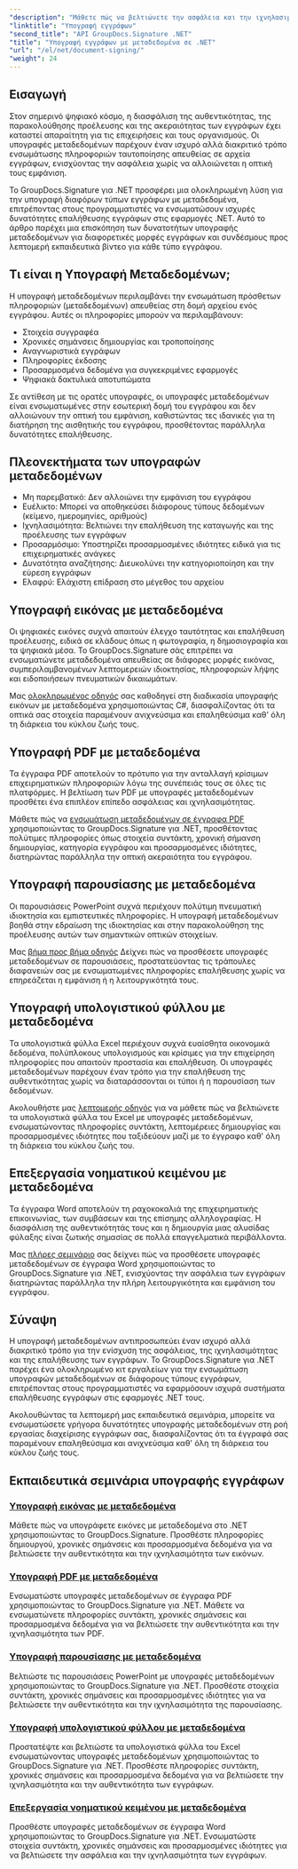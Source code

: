```yaml
---
"description": "Μάθετε πώς να βελτιώνετε την ασφάλεια και την ιχνηλασιμότητα των εγγράφων ενσωματώνοντας υπογραφές μεταδεδομένων σε διάφορες μορφές αρχείων χρησιμοποιώντας το GroupDocs.Signature για .NET. Πλήρη εκπαιδευτικά σεμινάρια για αρχεία PDF, Word, Excel, PowerPoint και εικόνας."
"linktitle": "Υπογραφή εγγράφων"
"second_title": "API GroupDocs.Signature .NET"
"title": "Υπογραφή εγγράφων με μεταδεδομένα σε .NET"
"url": "/el/net/document-signing/"
"weight": 24
---
```


## Εισαγωγή

Στον σημερινό ψηφιακό κόσμο, η διασφάλιση της αυθεντικότητας, της παρακολούθησης προέλευσης και της ακεραιότητας των εγγράφων έχει καταστεί απαραίτητη για τις επιχειρήσεις και τους οργανισμούς. Οι υπογραφές μεταδεδομένων παρέχουν έναν ισχυρό αλλά διακριτικό τρόπο ενσωμάτωσης πληροφοριών ταυτοποίησης απευθείας σε αρχεία εγγράφων, ενισχύοντας την ασφάλεια χωρίς να αλλοιώνεται η οπτική τους εμφάνιση.

Το GroupDocs.Signature για .NET προσφέρει μια ολοκληρωμένη λύση για την υπογραφή διαφόρων τύπων εγγράφων με μεταδεδομένα, επιτρέποντας στους προγραμματιστές να ενσωματώσουν ισχυρές δυνατότητες επαλήθευσης εγγράφων στις εφαρμογές .NET. Αυτό το άρθρο παρέχει μια επισκόπηση των δυνατοτήτων υπογραφής μεταδεδομένων για διαφορετικές μορφές εγγράφων και συνδέσμους προς λεπτομερή εκπαιδευτικά βίντεο για κάθε τύπο εγγράφου.

## Τι είναι η Υπογραφή Μεταδεδομένων;

Η υπογραφή μεταδεδομένων περιλαμβάνει την ενσωμάτωση πρόσθετων πληροφοριών (μεταδεδομένων) απευθείας στη δομή αρχείου ενός εγγράφου. Αυτές οι πληροφορίες μπορούν να περιλαμβάνουν:

- Στοιχεία συγγραφέα
- Χρονικές σημάνσεις δημιουργίας και τροποποίησης
- Αναγνωριστικά εγγράφων
- Πληροφορίες έκδοσης
- Προσαρμοσμένα δεδομένα για συγκεκριμένες εφαρμογές
- Ψηφιακά δακτυλικά αποτυπώματα

Σε αντίθεση με τις ορατές υπογραφές, οι υπογραφές μεταδεδομένων είναι ενσωματωμένες στην εσωτερική δομή του εγγράφου και δεν αλλοιώνουν την οπτική του εμφάνιση, καθιστώντας τες ιδανικές για τη διατήρηση της αισθητικής του εγγράφου, προσθέτοντας παράλληλα δυνατότητες επαλήθευσης.

## Πλεονεκτήματα των υπογραφών μεταδεδομένων

- Μη παρεμβατικό: Δεν αλλοιώνει την εμφάνιση του εγγράφου
- Ευέλικτο: Μπορεί να αποθηκεύσει διάφορους τύπους δεδομένων (κείμενο, ημερομηνίες, αριθμούς)
- Ιχνηλασιμότητα: Βελτιώνει την επαλήθευση της καταγωγής και της προέλευσης των εγγράφων
- Προσαρμόσιμο: Υποστηρίζει προσαρμοσμένες ιδιότητες ειδικά για τις επιχειρηματικές ανάγκες
- Δυνατότητα αναζήτησης: Διευκολύνει την κατηγοριοποίηση και την εύρεση εγγράφων
- Ελαφρύ: Ελάχιστη επίδραση στο μέγεθος του αρχείου

## Υπογραφή εικόνας με μεταδεδομένα

Οι ψηφιακές εικόνες συχνά απαιτούν έλεγχο ταυτότητας και επαλήθευση προέλευσης, ειδικά σε κλάδους όπως η φωτογραφία, η δημοσιογραφία και τα ψηφιακά μέσα. Το GroupDocs.Signature σάς επιτρέπει να ενσωματώνετε μεταδεδομένα απευθείας σε διάφορες μορφές εικόνας, συμπεριλαμβανομένων λεπτομερειών ιδιοκτησίας, πληροφοριών λήψης και ειδοποιήσεων πνευματικών δικαιωμάτων.

Μας [ολοκληρωμένος οδηγός](./sign-image-with-metadata/) σας καθοδηγεί στη διαδικασία υπογραφής εικόνων με μεταδεδομένα χρησιμοποιώντας C#, διασφαλίζοντας ότι τα οπτικά σας στοιχεία παραμένουν ανιχνεύσιμα και επαληθεύσιμα καθ' όλη τη διάρκεια του κύκλου ζωής τους.

## Υπογραφή PDF με μεταδεδομένα

Τα έγγραφα PDF αποτελούν το πρότυπο για την ανταλλαγή κρίσιμων επιχειρηματικών πληροφοριών λόγω της συνέπειάς τους σε όλες τις πλατφόρμες. Η βελτίωση των PDF με υπογραφές μεταδεδομένων προσθέτει ένα επιπλέον επίπεδο ασφάλειας και ιχνηλασιμότητας.

Μάθετε πώς να [ενσωμάτωση μεταδεδομένων σε έγγραφα PDF](./sign-pdf-with-metadata/) χρησιμοποιώντας το GroupDocs.Signature για .NET, προσθέτοντας πολύτιμες πληροφορίες όπως στοιχεία συντάκτη, χρονική σήμανση δημιουργίας, κατηγορία εγγράφου και προσαρμοσμένες ιδιότητες, διατηρώντας παράλληλα την οπτική ακεραιότητα του εγγράφου.

## Υπογραφή παρουσίασης με μεταδεδομένα

Οι παρουσιάσεις PowerPoint συχνά περιέχουν πολύτιμη πνευματική ιδιοκτησία και εμπιστευτικές πληροφορίες. Η υπογραφή μεταδεδομένων βοηθά στην εδραίωση της ιδιοκτησίας και στην παρακολούθηση της προέλευσης αυτών των σημαντικών οπτικών στοιχείων.

Μας [βήμα προς βήμα οδηγός](./sign-presentation-with-metadata/) Δείχνει πώς να προσθέσετε υπογραφές μεταδεδομένων σε παρουσιάσεις, προστατεύοντας τις τράπουλες διαφανειών σας με ενσωματωμένες πληροφορίες επαλήθευσης χωρίς να επηρεάζεται η εμφάνιση ή η λειτουργικότητά τους.

## Υπογραφή υπολογιστικού φύλλου με μεταδεδομένα

Τα υπολογιστικά φύλλα Excel περιέχουν συχνά ευαίσθητα οικονομικά δεδομένα, πολύπλοκους υπολογισμούς και κρίσιμες για την επιχείρηση πληροφορίες που απαιτούν προστασία και επαλήθευση. Οι υπογραφές μεταδεδομένων παρέχουν έναν τρόπο για την επαλήθευση της αυθεντικότητας χωρίς να διαταράσσονται οι τύποι ή η παρουσίαση των δεδομένων.

Ακολουθήστε μας [λεπτομερής οδηγός](./sign-spreadsheet-with-metadata/) για να μάθετε πώς να βελτιώνετε τα υπολογιστικά φύλλα του Excel με υπογραφές μεταδεδομένων, ενσωματώνοντας πληροφορίες συντάκτη, λεπτομέρειες δημιουργίας και προσαρμοσμένες ιδιότητες που ταξιδεύουν μαζί με το έγγραφο καθ' όλη τη διάρκεια του κύκλου ζωής του.

## Επεξεργασία νοηματικού κειμένου με μεταδεδομένα

Τα έγγραφα Word αποτελούν τη ραχοκοκαλιά της επιχειρηματικής επικοινωνίας, των συμβάσεων και της επίσημης αλληλογραφίας. Η διασφάλιση της αυθεντικότητάς τους και η δημιουργία μιας αλυσίδας φύλαξης είναι ζωτικής σημασίας σε πολλά επαγγελματικά περιβάλλοντα.

Μας [πλήρες σεμινάριο](./sign-word-processing-with-metadata/) σας δείχνει πώς να προσθέσετε υπογραφές μεταδεδομένων σε έγγραφα Word χρησιμοποιώντας το GroupDocs.Signature για .NET, ενισχύοντας την ασφάλεια των εγγράφων διατηρώντας παράλληλα την πλήρη λειτουργικότητα και εμφάνιση του εγγράφου.

## Σύναψη

Η υπογραφή μεταδεδομένων αντιπροσωπεύει έναν ισχυρό αλλά διακριτικό τρόπο για την ενίσχυση της ασφάλειας, της ιχνηλασιμότητας και της επαλήθευσης των εγγράφων. Το GroupDocs.Signature για .NET παρέχει ένα ολοκληρωμένο κιτ εργαλείων για την ενσωμάτωση υπογραφών μεταδεδομένων σε διάφορους τύπους εγγράφων, επιτρέποντας στους προγραμματιστές να εφαρμόσουν ισχυρά συστήματα επαλήθευσης εγγράφων στις εφαρμογές .NET τους.

Ακολουθώντας τα λεπτομερή μας εκπαιδευτικά σεμινάρια, μπορείτε να ενσωματώσετε γρήγορα δυνατότητες υπογραφής μεταδεδομένων στη ροή εργασίας διαχείρισης εγγράφων σας, διασφαλίζοντας ότι τα έγγραφά σας παραμένουν επαληθεύσιμα και ανιχνεύσιμα καθ' όλη τη διάρκεια του κύκλου ζωής τους.

## Εκπαιδευτικά σεμινάρια υπογραφής εγγράφων
### [Υπογραφή εικόνας με μεταδεδομένα](./sign-image-with-metadata/)
Μάθετε πώς να υπογράφετε εικόνες με μεταδεδομένα στο .NET χρησιμοποιώντας το GroupDocs.Signature. Προσθέστε πληροφορίες δημιουργού, χρονικές σημάνσεις και προσαρμοσμένα δεδομένα για να βελτιώσετε την αυθεντικότητα και την ιχνηλασιμότητα των εικόνων.

### [Υπογραφή PDF με μεταδεδομένα](./sign-pdf-with-metadata/)
Ενσωματώστε υπογραφές μεταδεδομένων σε έγγραφα PDF χρησιμοποιώντας το GroupDocs.Signature για .NET. Μάθετε να ενσωματώνετε πληροφορίες συντάκτη, χρονικές σημάνσεις και προσαρμοσμένα δεδομένα για να βελτιώσετε την αυθεντικότητα και την ιχνηλασιμότητα των PDF.

### [Υπογραφή παρουσίασης με μεταδεδομένα](./sign-presentation-with-metadata/)
Βελτιώστε τις παρουσιάσεις PowerPoint με υπογραφές μεταδεδομένων χρησιμοποιώντας το GroupDocs.Signature για .NET. Προσθέστε στοιχεία συντάκτη, χρονικές σημάνσεις και προσαρμοσμένες ιδιότητες για να βελτιώσετε την αυθεντικότητα και την ιχνηλασιμότητα της παρουσίασης.

### [Υπογραφή υπολογιστικού φύλλου με μεταδεδομένα](./sign-spreadsheet-with-metadata/)
Προστατέψτε και βελτιώστε τα υπολογιστικά φύλλα του Excel ενσωματώνοντας υπογραφές μεταδεδομένων χρησιμοποιώντας το GroupDocs.Signature για .NET. Προσθέστε πληροφορίες συντάκτη, χρονικές σημάνσεις και προσαρμοσμένα δεδομένα για να βελτιώσετε την ιχνηλασιμότητα και την αυθεντικότητα των εγγράφων.

### [Επεξεργασία νοηματικού κειμένου με μεταδεδομένα](./sign-word-processing-with-metadata/)
Προσθέστε υπογραφές μεταδεδομένων σε έγγραφα Word χρησιμοποιώντας το GroupDocs.Signature για .NET. Ενσωματώστε στοιχεία συντάκτη, χρονικές σημάνσεις και προσαρμοσμένες ιδιότητες για να βελτιώσετε την ασφάλεια και την ιχνηλασιμότητα των εγγράφων.